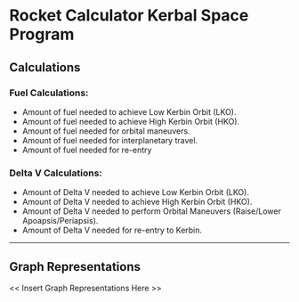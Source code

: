 # Rocket Calculator Kerbal Space Program

## Calculations

### Fuel Calculations:
- Amount of fuel needed to achieve Low Kerbin Orbit (LKO).
- Amount of fuel needed to achieve High Kerbin Orbit (HKO).
- Amount of fuel needed for orbital maneuvers.
- Amount of fuel needed for interplanetary travel.
- Amount of fuel needed for re-entry

### Delta V Calculations:
- Amount of Delta V needed to achieve Low Kerbin Orbit (LKO).
- Amount of Delta V needed to achieve High Kerbin Orbit (HKO).
- Amount of Delta V needed to perform Orbital Maneuvers (Raise/Lower Apoapsis/Periapsis).
- Amount of Delta V needed for re-entry to Kerbin.

---

## Graph Representations
<< Insert Graph Representations Here >>
